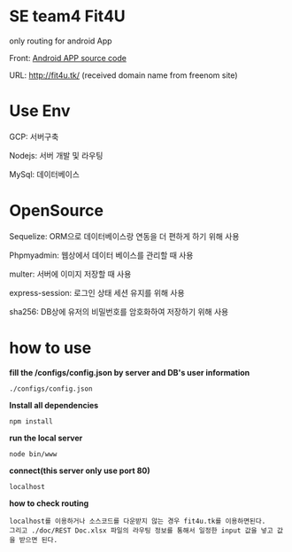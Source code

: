 # SE team4 Fit4U
only routing for android App

Front: [Android APP source code](https://github.com/kuk941025/Fit4YouAndroid)

URL: http://fit4u.tk/  (received domain name from freenom site)

# Use Env

GCP: 서버구축

Nodejs: 서버 개발 및 라우팅

MySql: 데이터베이스

# OpenSource

Sequelize: ORM으로 데이터베이스랑 연동을 더 편하게 하기 위해 사용

Phpmyadmin: 웹상에서 데이터 베이스를 관리할 때 사용

multer: 서버에 이미지 저장할 때 사용

express-session: 로그인 상태 세션 유지를 위해 사용

sha256: DB상에 유저의 비밀번호를 암호화하여 저장하기 위해 사용


# how to use

**fill the /configs/config.json by server and DB's user information**
```
./configs/config.json
```
**Install all dependencies**
```
npm install
```
**run the local server**
```
node bin/www
```
**connect(this server only use port 80)**
```
localhost
```
**how to check routing**
```
localhost를 이용하거나 소스코드를 다운받지 않는 경우 fit4u.tk를 이용하면된다.
그리고 ./doc/REST Doc.xlsx 파일의 라우팅 정보를 통해서 일정한 input 값을 넣고 값을 받으면 된다.
```
